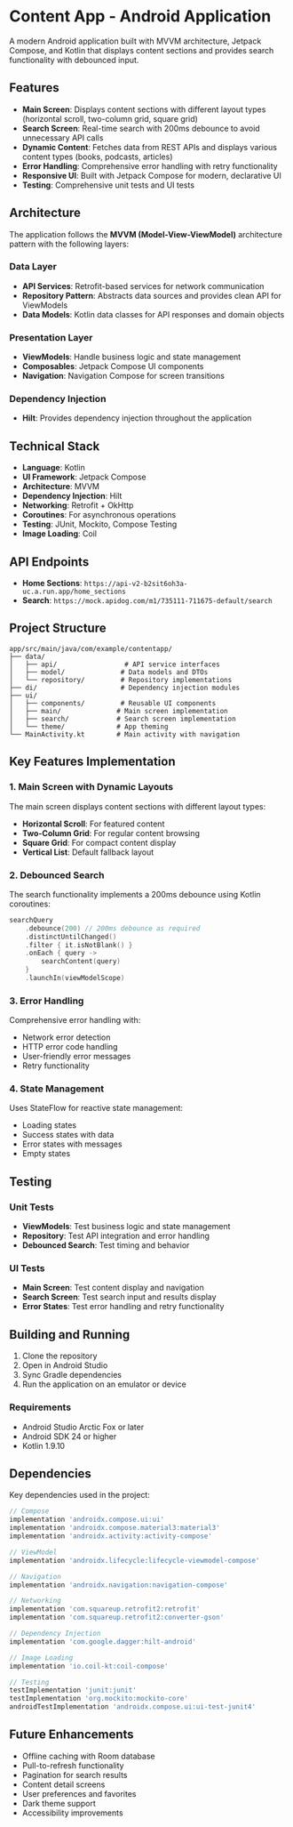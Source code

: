 # Content App - Android Application

A modern Android application built with MVVM architecture, Jetpack Compose, and Kotlin that displays content sections and provides search functionality with debounced input.

## Features

- **Main Screen**: Displays content sections with different layout types (horizontal scroll, two-column grid, square grid)
- **Search Screen**: Real-time search with 200ms debounce to avoid unnecessary API calls
- **Dynamic Content**: Fetches data from REST APIs and displays various content types (books, podcasts, articles)
- **Error Handling**: Comprehensive error handling with retry functionality
- **Responsive UI**: Built with Jetpack Compose for modern, declarative UI
- **Testing**: Comprehensive unit tests and UI tests

## Architecture

The application follows the **MVVM (Model-View-ViewModel)** architecture pattern with the following layers:

### Data Layer
- **API Services**: Retrofit-based services for network communication
- **Repository Pattern**: Abstracts data sources and provides clean API for ViewModels
- **Data Models**: Kotlin data classes for API responses and domain objects

### Presentation Layer
- **ViewModels**: Handle business logic and state management
- **Composables**: Jetpack Compose UI components
- **Navigation**: Navigation Compose for screen transitions

### Dependency Injection
- **Hilt**: Provides dependency injection throughout the application

## Technical Stack

- **Language**: Kotlin
- **UI Framework**: Jetpack Compose
- **Architecture**: MVVM
- **Dependency Injection**: Hilt
- **Networking**: Retrofit + OkHttp
- **Coroutines**: For asynchronous operations
- **Testing**: JUnit, Mockito, Compose Testing
- **Image Loading**: Coil

## API Endpoints

- **Home Sections**: `https://api-v2-b2sit6oh3a-uc.a.run.app/home_sections`
- **Search**: `https://mock.apidog.com/m1/735111-711675-default/search`

## Project Structure

```
app/src/main/java/com/example/contentapp/
├── data/
│   ├── api/                 # API service interfaces
│   ├── model/              # Data models and DTOs
│   └── repository/         # Repository implementations
├── di/                     # Dependency injection modules
├── ui/
│   ├── components/         # Reusable UI components
│   ├── main/              # Main screen implementation
│   ├── search/            # Search screen implementation
│   └── theme/             # App theming
└── MainActivity.kt        # Main activity with navigation
```

## Key Features Implementation

### 1. Main Screen with Dynamic Layouts

The main screen displays content sections with different layout types:

- **Horizontal Scroll**: For featured content
- **Two-Column Grid**: For regular content browsing
- **Square Grid**: For compact content display
- **Vertical List**: Default fallback layout

### 2. Debounced Search

The search functionality implements a 200ms debounce using Kotlin coroutines:

```kotlin
searchQuery
    .debounce(200) // 200ms debounce as required
    .distinctUntilChanged()
    .filter { it.isNotBlank() }
    .onEach { query ->
        searchContent(query)
    }
    .launchIn(viewModelScope)
```

### 3. Error Handling

Comprehensive error handling with:
- Network error detection
- HTTP error code handling
- User-friendly error messages
- Retry functionality

### 4. State Management

Uses StateFlow for reactive state management:
- Loading states
- Success states with data
- Error states with messages
- Empty states

## Testing

### Unit Tests
- **ViewModels**: Test business logic and state management
- **Repository**: Test API integration and error handling
- **Debounced Search**: Test timing and behavior

### UI Tests
- **Main Screen**: Test content display and navigation
- **Search Screen**: Test search input and results display
- **Error States**: Test error handling and retry functionality

## Building and Running

1. Clone the repository
2. Open in Android Studio
3. Sync Gradle dependencies
4. Run the application on an emulator or device

### Requirements
- Android Studio Arctic Fox or later
- Android SDK 24 or higher
- Kotlin 1.9.10

## Dependencies

Key dependencies used in the project:

```gradle
// Compose
implementation 'androidx.compose.ui:ui'
implementation 'androidx.compose.material3:material3'
implementation 'androidx.activity:activity-compose'

// ViewModel
implementation 'androidx.lifecycle:lifecycle-viewmodel-compose'

// Navigation
implementation 'androidx.navigation:navigation-compose'

// Networking
implementation 'com.squareup.retrofit2:retrofit'
implementation 'com.squareup.retrofit2:converter-gson'

// Dependency Injection
implementation 'com.google.dagger:hilt-android'

// Image Loading
implementation 'io.coil-kt:coil-compose'

// Testing
testImplementation 'junit:junit'
testImplementation 'org.mockito:mockito-core'
androidTestImplementation 'androidx.compose.ui:ui-test-junit4'
```

## Future Enhancements

- Offline caching with Room database
- Pull-to-refresh functionality
- Pagination for search results
- Content detail screens
- User preferences and favorites
- Dark theme support
- Accessibility improvements

